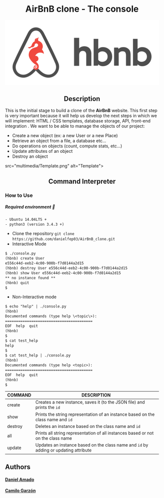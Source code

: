 <h1 align="center">AirBnB clone - The console</h1>
<p align="center"><img src="multimedia/hbnb.png"></p>
<h2 align="center">Description</h2>

This is the initial stage to build a clone of the **AirBnB** website.
This first step is very important because it will help us develop the next steps in which we will implement: HTML / CSS templates, database storage, API, front-end integration .
We want to be able to manage the objects of our project:

-   Create a new object (ex: a new User or a new Place)
-   Retrieve an object from a file, a database etc…
-   Do operations on objects (count, compute stats, etc…)
-   Update attributes of an object
-   Destroy an object

src="multimedia/Template.png" alt="Template"></p>

<h2 align="center">Command Interpreter</h2>

### How to Use

##### Required environment  📌 
	- Ubuntu 14.04LTS +
	- python3 (version 3.4.3 +)

* Clone the repository
`git clone https://github.com/danielfep03/AirBnB_clone.git`
* Interactive Mode
```
$ ./console.py
(hbnb) create User
e556c44d-eeb2-4c00-900b-f7d0144a2d15
(hbnb) destroy User e556c44d-eeb2-4c00-900b-f7d0144a2d15
(hbnb) show User e556c44d-eeb2-4c00-900b-f7d0144a2d15
** no instance found **
(hbnb) quit
$
```
* Non-Interactive mode
```
$ echo "help" | ./console.py
(hbnb)
Documented commands (type help \<topic\>):
========================================
EOF  help  quit
(hbnb) 
$
$ cat test_help
help
$
$ cat test_help | ./console.py
(hbnb)
Documented commands (type help <topic>):
========================================
EOF  help  quit
(hbnb) 
$
```


|  COMMAND| DESCRIPTION |
|--|--|
| create | Creates a new instance, saves it (to the JSON file) and prints the `id`|
|show| Prints the string representation of an instance based on the class name and `id`|
destroy | Deletes an instance based on the class name and `id`|
|all | Prints all string representation of all instances based or not on the class name|
|update | Updates an instance based on the class name and `id` by adding or updating attribute|

## Authors
#### [Daniel Amado](https://github.com/danielfep03)
#### [Camilo Garzón](https://github.com/Dc-cpu-arc)